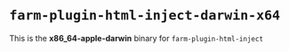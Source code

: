 # `farm-plugin-html-inject-darwin-x64`

This is the **x86_64-apple-darwin** binary for `farm-plugin-html-inject`
